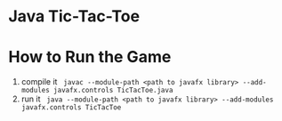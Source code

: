 # Java Tic-Tac-Toe

# How to Run the Game
1. compile it
 ``` javac --module-path <path to javafx library> --add-modules javafx.controls TicTacToe.java```
2. run it
  `` java --module-path <path to javafx library> --add-modules javafx.controls TicTacToe``
